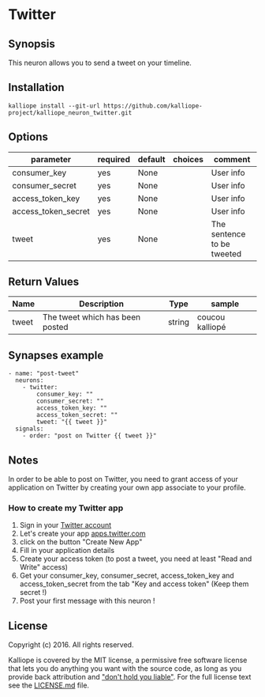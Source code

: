 # Twitter 

## Synopsis

This neuron allows you to send a tweet on your timeline.

## Installation
```
kalliope install --git-url https://github.com/kalliope-project/kalliope_neuron_twitter.git
```

## Options

| parameter           | required | default | choices | comment                     |
|---------------------|----------|---------|---------|-----------------------------|
| consumer_key        | yes      | None    |         | User info                   |
| consumer_secret     | yes      | None    |         | User info                   |
| access_token_key    | yes      | None    |         | User info                   |
| access_token_secret | yes      | None    |         | User info                   |
| tweet               | yes      | None    |         | The sentence to be tweeted  |

## Return Values

| Name  | Description                     | Type   | sample          |
|-------|---------------------------------|--------|-----------------|
| tweet | The tweet which has been posted | string | coucou kalliopé |

## Synapses example

```
- name: "post-tweet"
  neurons:
    - twitter:
        consumer_key: ""
        consumer_secret: ""
        access_token_key: ""
        access_token_secret: ""
        tweet: "{{ tweet }}"
  signals:
    - order: "post on Twitter {{ tweet }}"
```

## Notes

In order to be able to post on Twitter, you need to grant access of your application on Twitter by creating your own app associate to your profile. 

### How to create my Twitter app

1. Sign in your [Twitter account](https://www.twitter.com)
2. Let's create your app [apps.twitter.com](https://apps.twitter.com)
3. click on the button "Create New App"
4. Fill in your application details
5. Create your access token (to post a tweet, you need at least "Read and Write" access)
6. Get your consumer_key, consumer_secret, access_token_key and access_token_secret from the tab "Key and access token" (Keep them secret !)
7. Post your first message with this neuron !

## License

Copyright (c) 2016. All rights reserved.

Kalliope is covered by the MIT license, a permissive free software license that lets you do anything you want with the source code, 
as long as you provide back attribution and ["don't hold you liable"](http://choosealicense.com/). For the full license text see the [LICENSE.md](LICENSE.md) file.
